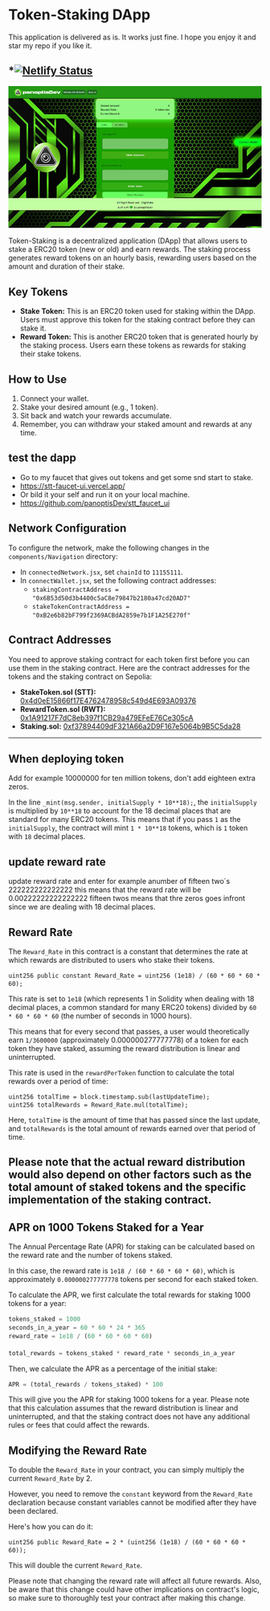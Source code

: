 # Token-Staking DApp

This application is delivered as is. It works just fine. I hope you enjoy it and star my repo if you like it.

*[![Netlify Status](https://api.netlify.com/api/v1/badges/2d7d2668-2c07-4985-9658-a2f0463defa8/deploy-status)](https://app.netlify.com/sites/panogreenstake/deploys)
---
![Token-Staking DApp](src/assets/digistake1.jpg)

Token-Staking is a decentralized application (DApp) that allows users to stake a ERC20 token (new or old) and earn rewards. The staking process generates reward tokens on an hourly basis, rewarding users based on the amount and duration of their stake.

## Key Tokens

- **Stake Token:** This is an ERC20 token used for staking within the DApp. Users must approve this token for the staking contract before they can stake it.
- **Reward Token:** This is another ERC20 token that is generated hourly by the staking process. Users earn these tokens as rewards for staking their stake tokens.

## How to Use

1. Connect your wallet.
2. Stake your desired amount (e.g., 1 token).
3. Sit back and watch your rewards accumulate.
4. Remember, you can withdraw your staked amount and rewards at any time.

## test the dapp
* Go to my faucet that gives out tokens and get some snd start to stake.
* https://stt-faucet-ui.vercel.app/
* Or bild it your self and run it on your local machine.
* https://github.com/panoptisDev/stt_faucet_ui



## Network Configuration

To configure the network, make the following changes in the `components/Navigation` directory:

- In `connectedNetwork.jsx`, set `chainId` to `11155111`.
- In `connectWallet.jsx`, set the following contract addresses:
  - `stakingContractAddress = "0x6B53d50d3b4400c5aC8e79847b2180a47cd20AD7"`
  - `stakeTokenContractAddress = "0xB2e6b82bF799f2369ACBdA2859e7b1F1A25E270f"`

## Contract Addresses

You need to approve staking contract for each token first before you can use them in the staking contract. Here are the contract addresses for the tokens and the staking contract on Sepolia:

- **StakeToken.sol (STT):** [0x4d0eE15866f17E4762478958c549d4E693A09376](https://sepolia.etherscan.io/address/0x4d0eE15866f17E4762478958c549d4E693A09376#code)
- **RewardToken.sol (RWT):** [0x1A91217F7dC8eb397f1CB29a479EFeE76Ce305cA](https://sepolia.etherscan.io/token/0x1A91217F7dC8eb397f1CB29a479EFeE76Ce305cA)
- **Staking.sol:** [0xf37894409dF321A66a2D9F167e5064b9B5C5da28](https://sepolia.etherscan.io/address/0xf37894409dF321A66a2D9F167e5064b9B5C5da28#code)

---

## When deploying token
Add for example 10000000 for ten million tokens, don't add eighteen extra zeros.

In the line `_mint(msg.sender, initialSupply * 10**18);`, the `initialSupply` is multiplied by `10**18` to account for the 18 decimal places that are standard for many ERC20 tokens. This means that if you pass `1` as the `initialSupply`, the contract will mint `1 * 10**18` tokens, which is `1` token with `18` decimal places.

## update reward rate
update reward rate and enter for example anumber of fifteen two´s 222222222222222 this means that the reward rate will be 0.00222222222222222 fifteen twos means that thre zeros goes infront since we are dealing with 18 decimal places.

## Reward Rate
The `Reward_Rate` in this contract is a constant that determines the rate at which rewards are distributed to users who stake their tokens. 

```solidity
uint256 public constant Reward_Rate = uint256 (1e18) / (60 * 60 * 60 * 60);
```

This rate is set to `1e18` (which represents 1 in Solidity when dealing with 18 decimal places, a common standard for many ERC20 tokens) divided by `60 * 60 * 60 * 60` (the number of seconds in 1000 hours). 

This means that for every second that passes, a user would theoretically earn `1/3600000` (approximately 0.000000277777778) of a token for each token they have staked, assuming the reward distribution is linear and uninterrupted. 

This rate is used in the `rewardPerToken` function to calculate the total rewards over a period of time:

```solidity
uint256 totalTime = block.timestamp.sub(lastUpdateTime);
uint256 totalRewards = Reward_Rate.mul(totalTime);
```

Here, `totalTime` is the amount of time that has passed since the last update, and `totalRewards` is the total amount of rewards earned over that period of time. 

Please note that the actual reward distribution would also depend on other factors such as the total amount of staked tokens and the specific implementation of the staking contract.
---
## APR on 1000 Tokens Staked for a Year
The Annual Percentage Rate (APR) for staking can be calculated based on the reward rate and the number of tokens staked. 

In this case, the reward rate is `1e18 / (60 * 60 * 60 * 60)`, which is approximately `0.000000277777778` tokens per second for each staked token.

To calculate the APR, we first calculate the total rewards for staking 1000 tokens for a year:

```python
tokens_staked = 1000
seconds_in_a_year = 60 * 60 * 24 * 365
reward_rate = 1e18 / (60 * 60 * 60 * 60)

total_rewards = tokens_staked * reward_rate * seconds_in_a_year
```

Then, we calculate the APR as a percentage of the initial stake:

```python
APR = (total_rewards / tokens_staked) * 100
```

This will give you the APR for staking 1000 tokens for a year. Please note that this calculation assumes that the reward distribution is linear and uninterrupted, and that the staking contract does not have any additional rules or fees that could affect the rewards.

## Modifying the Reward Rate
To double the `Reward_Rate` in your contract, you can simply multiply the current `Reward_Rate` by 2. 

However, you need to remove the `constant` keyword from the `Reward_Rate` declaration because constant variables cannot be modified after they have been declared. 

Here's how you can do it:

```solidity
uint256 public Reward_Rate = 2 * (uint256 (1e18) / (60 * 60 * 60 * 60));
```

This will double the current `Reward_Rate`. 

Please note that changing the reward rate will affect all future rewards. Also, be aware that this change could have other implications on contract's logic, so make sure to thoroughly test your contract after making this change.
